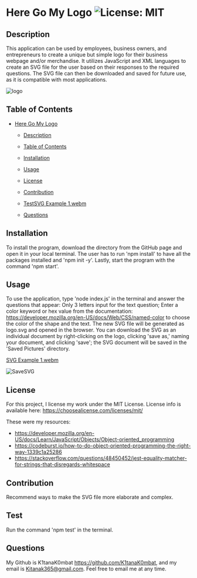 # Here Go My Logo ![License: MIT](https://img.shields.io/badge/License-MIT-yellow.svg)
  
## Description
This application can be used by employees, business owners, and entrepreneurs to create a unique but simple logo for their business webpage and/or merchandise. It utilizes JavaScript and XML languages to create an SVG file for the user based on their responses to the required questions. The SVG file can then be downloaded and saved for future use, as it is compatible with most applications.

![logo](https://github.com/K1tanaK0mbat/EggomyLogo/assets/134855189/09096a3d-e8e6-4f17-883a-f14bc568ba26)
    
      
## Table of Contents
- [Here Go My Logo](#here-go-my-logo)
  - [Description](#description)
  - [Table of Contents](#table-of-contents)
  - [Installation](#installation)
  - [Usage](#usage)
  - [License](#license)
  - [Contribution](#contribution)
  - [Test](#test)[SVG Example 1.webm](https://github.com/K1tanaK0mbat/EggomyLogo/assets/134855189/044ea0dd-c6a8-41ed-8ffc-bad29ae89f2b)

  - [Questions](#questions)

## Installation 
To install the program, download the directory from the GitHub page and open it in your local terminal. The user has to run 'npm install' to have all the packages installed and 'npm init -y'. Lastly, start the program with the command 'npm start'.

## Usage 
To use the application, type 'node index.js' in the terminal and answer the questions that appear: Only 3 letters input for the text question; Enter a color keyword or hex value from the documentation: https://developer.mozilla.org/en-US/docs/Web/CSS/named-color to choose the color of the shape and the text. The new SVG file will be generated as logo.svg and opened in the browser. You can download the SVG as an individual document by right-clicking on the logo, clicking 'save as,' naming your document, and clicking 'save'; the SVG document will be saved in the 'Saved Pictures' directory.

[SVG Example 1.webm](https://github.com/K1tanaK0mbat/EggomyLogo/assets/134855189/5bf5c9f6-17e9-4653-a9b5-40b7fddb7853)

![SaveSVG](https://github.com/K1tanaK0mbat/EggomyLogo/assets/134855189/c4de38cb-af6c-4813-8519-1d54f06ebfbc)

## License 
For this project, I license my work under the MIT License. License info is available here: https://choosealicense.com/licenses/mit/

These were my resources: 
- https://developer.mozilla.org/en-US/docs/Learn/JavaScript/Objects/Object-oriented_programming
- https://codeburst.io/how-to-do-object-oriented-programming-the-right-way-1339c1a25286
- https://stackoverflow.com/questions/48450452/jest-equality-matcher-for-strings-that-disregards-whitespace
  
## Contribution
Recommend ways to make the SVG file more elaborate and complex.

## Test 
Run the command 'npm test' in the terminal.

## Questions
My Github is K1tanaK0mbat https://github.com/K1tanaK0mbat, and my email is Kitanak365@gmail.com. Feel free to email me at any time.

